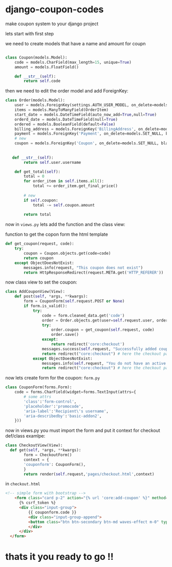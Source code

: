 # django-coupon-codes
make coupon system to your django project

lets start with first step

we need to create models that have a name and amount for coupn 

```python

class Coupon(models.Model):
    code = models.CharField(max_length=15, unique=True)
    amount = models.FloatField()

    def __str__(self):
        return self.code

```

then we need to edit the order model and add ForeignKey:

```python
class Order(models.Model):
    user = models.ForeignKey(settings.AUTH_USER_MODEL, on_delete=models.CASCADE)
    items = models.ManyToManyField(OrderItem)
    start_date = models.DateTimeField(auto_now_add=True,null=True)
    orderd_date = models.DateTimeField(null=True)
    ordered = models.BooleanField(default=False)
    billing_address = models.ForeignKey('BillingAddress', on_delete=models.SET_NULL, blank=True, null=True)
    payment = models.ForeignKey('Payment', on_delete=models.SET_NULL, blank=True, null=True)
    # new
    coupon = models.ForeignKey('Coupon', on_delete=models.SET_NULL, blank=True, null=True)
    
    
   def __str__(self):
        return self.user.username

    def get_total(self):
        total = 0
        for order_item in self.items.all():
            total += order_item.get_final_price()
            
        # new
        if self.coupon:
            total -= self.coupon.amount
            
        return total
```

now in <code>views.py</code> lets add the function and the class view:

function to get the copon form the html template
```python
def get_coupon(request, code):
    try:
        coupon = Coupon.objects.get(code=code)
        return coupon
    except ObjectDoesNotExist:
        messages.info(request, "This coupon does not exist")
        return HttpResponseRedirect(request.META.get('HTTP_REFERER'))
```
now class view to set the coupon:

```python
class AddCouponView(View):
    def post(self, *args, **kwargs):
        form = CouponForm(self.request.POST or None)
        if form.is_valid():
            try:                    
                code = form.cleaned_data.get('code')
                order = Order.objects.get(user=self.request.user, ordered=False)
                try:
                    order.coupon = get_coupon(self.request, code)
                    order.save()
                except:
                    return redirect('core:checkout')
                messages.success(self.request, "Successfully added coupon")
                return redirect("core:checkout") # here the checkout page
            except ObjectDoesNotExist:
                messages.info(self.request, "You do not have an active order")
                return redirect("core:checkout") # here the checkout page
```

now lets create form for the coupon: <code>form.py</code>
```python
class CouponForm(forms.Form):
    code = forms.CharField(widget=forms.TextInput(attrs={
        # some attrs 
        'class':'form-control',
        'placeholder':'promocode',
        'aria-label':'Recipient\'s username',
        'aria-describedby':'basic-addon2',
    }))
```
now in views.py you must import the form and put it context for checkout def/class
examlpe:
```python
class CheckoutView(View):
  def get(self, *args, **kwargs):
        form = CheckoutForm()
        context = {
        'couponform': CouponForm(),
        }
        return render(self.request,'pages/checkout.html',context)
```

in <code>checkout.html</code>

```html
<!-- simple form with bootstrap -->
    <form class="card p-2" action="{% url 'core:add-coupon' %}" method="POST">
      {% csrf_token %}
      <div class="input-group">
          {{ couponform.code }}
          <div class="input-group-append">
          <button class="btn btn-secondary btn-md waves-effect m-0" type="submit">Redeem</button>
          </div>
      </div>
  </form>
```

# thats it you ready to go !!
